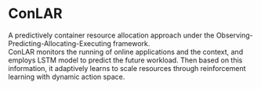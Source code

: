 # ConLAR
A predictively container resource allocation approach under the Observing-Predicting-Allocating-Executing framework.  
ConLAR monitors the running of online applications and the context, and employs LSTM model to predict the future workload. Then based on this information, it adaptively learns to scale resources through reinforcement learning with dynamic action space.
